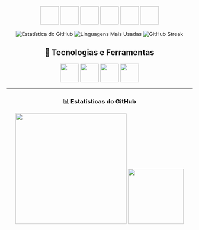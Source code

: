 <div align="center">
  <img ## Olá, Seja Bem-Vindo wedth="50" heigth="50"/>

<div align="center">
  <img ![Python](https://img.shields.io/badge/-Python-3776AB?style=flat&logo=python&logoColor=white) width="50" height="50"/>
  <img ![AWS](https://img.shields.io/badge/-AWS-232F3E?style=flat&logo=amazon-aws&logoColor=white) width="50" height="50"/>
  <img ![React](https://img.shields.io/badge/-React-61DAFB?style=flat&logo=react&logoColor=white) width="50" height="50"/>
  <img ![Node.js](https://img.shields.io/badge/-Node.js-339933?style=flat&logo=node.js&logoColor=white) width="50" height="50"/>
  <img ![SQL](https://img.shields.io/badge/-SQL-4479A1?style=flat&logo=mysql&logoColor=white) width="50" height="50"/>
  <img ![Git](https://img.shields.io/badge/-Git-F05032?style=flat&logo=git&logoColor=white) width="50" height="50"/>
</div>

![Estatística do GitHub](https://github-redme-stats.vercel.app/api?username=VivianeValentim&show_icons=true&theme=dracula)
![Linguagens Mais Usadas](https://github-readme-stats.vercel.app/api/top-langs/?username=VivianeValentim&layout=compact&theme=dracula)
![GitHub Streak](https://github-readme-streak-stats.herokuapp.com/?user=VivianeValentim&theme=dracula)

## 🚀 Tecnologias e Ferramentas  

<div align="center">
  <img src="https://cdn.jsdelivr.net/gh/devicons/devicon/icons/python/python-original.svg" width="50" height="50"/>
  <img src="https://cdn.jsdelivr.net/gh/devicons/devicon/icons/javascript/javascript-original.svg" width="50" height="50"/>
  <img src="https://cdn.jsdelivr.net/gh/devicons/devicon/icons/react/react-original.svg" width="50" height="50"/>
  <img src="https://cdn.jsdelivr.net/gh/devicons/devicon/icons/aws/aws-original.svg" width="50" height="50"/>
</div>

---

### 📊 Estatísticas do GitHub  
<div align="center">
  <img src="https://github-readme-stats.vercel.app/api?username=VivianeValentim&show_icons=true&theme=dracula" height="300px" />
  <img src="https://github-readme-stats.vercel.app/api/top-langs/?username=VivianeValentim&layout=compact&theme=dracula" height="150px" />
</div>
